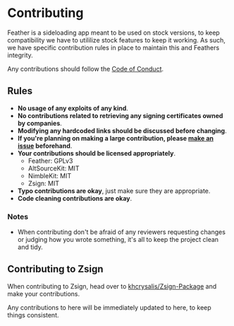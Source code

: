 # Contributing

Feather is a sideloading app meant to be used on stock versions, to keep compatibility we have to utililize stock features to keep it working. As such, we have specific contribution rules in place to maintain this and Feathers integrity.

Any contributions should follow the [Code of Conduct](./CODE_OF_CONDUCT.md).

## Rules

- **No usage of any exploits of any kind**.
- **No contributions related to retrieving any signing certificates owned by companies**.
- **Modifying any hardcoded links should be discussed before changing**.
- **If you're planning on making a large contribution, please [make an issue](https://github.com/khcrysalis/Feather) beforehand**.
- **Your contributions should be licensed appropriately**. 
  - Feather: GPLv3
  - AltSourceKit: MIT
  - NimbleKit: MIT 
  - Zsign: MIT
- **Typo contributions are okay**, just make sure they are appropriate.
- **Code cleaning contributions are okay**.

### Notes

- When contributing don't be afraid of any reviewers requesting changes or judging how you wrote something, it's all to keep the project clean and tidy.

## Contributing to Zsign

When contributing to Zsign, head over to [khcrysalis/Zsign-Package](https://github.com/khcrysalis/Zsign-Package/tree/package) and make your contributions.

Any contributions to here will be immediately updated to here, to keep things consistent.